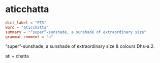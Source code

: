 # aticchatta

``` toml
dict_label = "PTS"
word = "aticchatta"
summary = "“super”-sunshade, a sunshade of extraordinary size"
grammar_comment = "a"
```

“super”\-sunshade, a sunshade of extraordinary size & colours Dhs\-a.2.

ati \+ chatta

